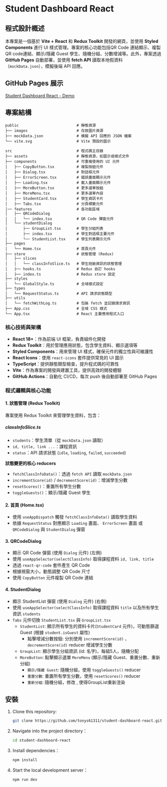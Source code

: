 # Student Dashboard React

## 程式設計概述

本專案是一個基於 **Vite + React** 和 **Redux Toolkit** 開發的網頁，並使用 **Styled Components** 進行 UI 樣式管理。專案的核心功能包括QR Code 連結顯示、複製QR code連結、顯示/隱藏 Guest 學生、隨機分組、分數增減等。此外，專案透過 **GitHub Pages** 自動部署，並使用 **fetch API** 讀取本地假資料（`mockData.json`），模擬後端 API 回應。

## GitHub Pages 展示

[Student Dashboard React - Demo](https://tonys61311.github.io/student-dashboard-react/)

## 專案結構

```
public                          # 靜態資源
├── images                      # 存放圖片資源
├── mockData.json               # 模擬 API 回應的 JSON 檔案
└── vite.svg                    # Vite 預設的圖示

src                             # 程式碼主目錄
├── assets                      # 靜態資源，如圖示或樣式文件
├── components                  # 可重複使用的 UI 元件
│   ├── CopyButton.tsx          # 複製按鈕元件
│   ├── Dialog.tsx              # 對話框元件
│   ├── ErrorScreen.tsx         # 錯誤畫面顯示元件
│   ├── Loading.tsx             # 載入畫面顯示元件
│   ├── MoreButton.tsx          # 更多選單按鈕
│   ├── MoreMenu.tsx            # 更多選單內容
│   ├── StudentCard.tsx         # 學生資訊卡片
│   ├── Tabs.tsx                # 分頁標籤元件
│── features                    # 各功能區域
│   ├── QRCodeDialog
│   │   └── index.tsx           # QR Code 彈窗元件
│   └── studentDialog
│       ├── GroupList.tsx       # 學生分組列表
│       ├── index.tsx           # 學生對話框主要元件
│       └── StudentList.tsx     # 學生列表顯示元件
├── pages
│   └── Home.tsx                # 首頁元件
├── store                       # 狀態管理 (Redux)
│   ├── slices
│   │   └── classInfoSlice.ts   # 學生班級資訊的狀態管理
│   ├── hooks.ts                # Redux 自訂 hooks
│   ├── index.ts                # Redux store 設定
├── styles
│   └── GlobalStyle.ts          # 全域樣式設定
├── types
│   └── RequestStatus.ts        # API 請求狀態類型
├── utils
│   └── fetchWithLog.ts         # 包裝 fetch 並記錄請求資訊
├── App.css                     # 全域 CSS 樣式
└── App.tsx                     # React 主要應用程式入口
```

### 核心技術與架構
- **React 18+**：作為前端 UI 框架，負責組件化開發
- **Redux Toolkit**：用於管理應用狀態，包含學生資料、顯示選項等
- **Styled Components**：用來管理 UI 樣式，確保元件的獨立性與可維護性
- **React Icons**：使用 `react-icons` 套件提供常見的 UI 圖示
- **TypeScript**：提供靜態類型檢查，提升程式碼的可靠性
- **Vite**：作為專案的開發與建置工具，提供高效的開發體驗
- **GitHub Actions**：自動化 CI/CD，每次 push 後自動部署至 GitHub Pages

### 程式邏輯與核心功能

#### 1. 狀態管理 (Redux Toolkit)
專案使用 Redux Toolkit 來管理學生資料，包含：
##### classInfoSlice.ts
- `students`：學生清單（從 `mockData.json` 讀取）
- `id, title, link ...`：課程資訊
- `status`：API 請求狀態 (`idle`, `loading`, `failed`, `succeeded`)

**狀態變更的核心 reducers**
- `fetchClassInfoData()`：透過 `fetch API` 讀取 `mockData.json`
- `incrementScore(id)` / `decrementScore(id)`：增減學生分數
- `resetScores()`：重置所有學生分數
- `toggleGuests()`：顯示/隱藏 Guest 學生

#### 2. 首頁 (Home.tsx)
- 使用 `useAppDispatch` 觸發 `fetchClassInfoData()` 讀取學生資料
- 依據 `RequestStatus` 對應顯示 `Loading` 畫面、 `ErrorScreen` 畫面 或 `QRCodeDialog` 與 `StudentDialog` 彈窗

#### 3. QRCodeDialog
- 顯示 QR Code 彈窗 (使用 `Dialog` 元件) (左側)
- 使用 `useAppSelector(selectClassInfo)` 取得課程資料 `id, link, title`
- 透過 `react-qr-code` 套件產生 QR Code
- 根據視窗大小，動態調整 QR Code 尺寸
- 使用 `CopyButton` 元件複製 QR Code 連結

#### 4. StudentDialog
- 顯示 StudentList 彈窗 (使用 `Dialog` 元件) (右側)
- 使用 `useAppSelector(selectClassInfo)` 取得課程資料 `title` 以及所有學生資訊 `students`
- `Tabs` 元件切換 `StudentList.tsx` 與 `GroupList.tsx`
  - `StudentList`: 顯示所有學生的資料卡片(`StudentCard` 元件)，可動態篩選 Guest (根據 `student.isGuest` 屬性)
    - 點擊增減分數按鈕: 分別使用 `incrementScore(id)` 、 `decrementScore(id)` reducer 增減學生分數
  - `GroupList`: 顯示學生分組資訊 (id: 名字)，每組5人，隨機分配
  - `MoreButton`: 點擊顯示選單 `MoreMenu` (顯示/隱藏 Guest、重置分數、重新分組)
    - `顯示/隱藏 Guest`: 隨機分組，使用 `toggleGuests()` reducer
    - `重置分數`: 重置所有學生分數，使用 `resetScores()` reducer
    - `重新分組`: 隨機分組，修改 <GroupList key={shuffleKey}>, 使得GroupList重新渲染

## 安裝

1. Clone this repository:
   ```bash
   git clone https://github.com/tonys61311/student-dashboard-react.git
   ```

2. Navigate into the project directory：
   ```bash
   cd student-dashboard-react
   ```

3. Install dependencies：
   ```bash
   npm install
   ```

4. Start the local development server：
   ```bash
   npm run dev
   ```
